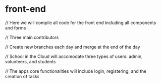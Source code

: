 # front-end

// Here we will compile all code for the front end including all components and forms

// Three main contributors

// Create new branches each day and merge at the end of the day

// School in the Cloud will accomodate three types of users: admin, volunteers, and students

// The apps core functionalities will include login, registering, and the creation of tasks
